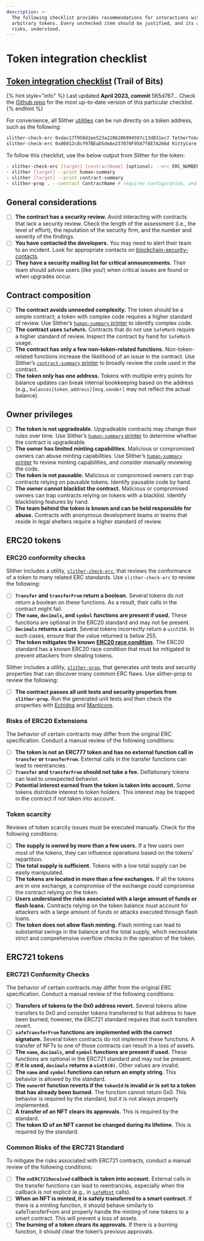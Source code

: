 ```yaml
---
description: >-
  The following checklist provides recommendations for interactions with
  arbitrary tokens. Every unchecked item should be justified, and its associated
  risks, understood.
---
```


# Token integration checklist

## [Token integration checklist](https://github.com/crytic/building-secure-contracts/blob/master/development-guidelines/token\_integration.md) (Trail of Bits)

{% hint style="info" %}
Last updated **April 2023, commit** 565d767... Check the [Github repo](https://github.com/crytic/building-secure-contracts/blob/master/development-guidelines/token\_integration.md) for the most up-to-date version of this particular checklist.
{% endhint %}

For convenience, all Slither [utilities](https://github.com/crytic/slither#tools) can be run directly on a token address, such as the following:

```bash
slither-check-erc 0xdac17f958d2ee523a2206206994597c13d831ec7 TetherToken --erc erc20
slither-check-erc 0x06012c8cf97BEaD5deAe237070F9587f8E7A266d KittyCore --erc erc721
```

To follow this checklist, use the below output from Slither for the token:

```bash
- slither-check-erc [target] [contractName] [optional: --erc ERC_NUMBER]
- slither [target] --print human-summary
- slither [target] --print contract-summary
- slither-prop . --contract ContractName # requires configuration, and use of Echidna and Manticore
```

## General considerations

* [ ] **The contract has a security review.** Avoid interacting with contracts that lack a security review. Check the length of the assessment (i.e., the level of effort), the reputation of the security firm, and the number and severity of the findings.
* [ ] **You have contacted the developers.** You may need to alert their team to an incident. Look for appropriate contacts on [blockchain-security-contacts](https://github.com/crytic/blockchain-security-contacts).
* [ ] **They have a security mailing list for critical announcements.** Their team should advise users (like you!) when critical issues are found or when upgrades occur.

## Contract composition

* [ ] **The contract avoids unneeded complexity.** The token should be a simple contract; a token with complex code requires a higher standard of review. Use Slither’s [`human-summary` printer](https://github.com/crytic/slither/wiki/Printer-documentation#human-summary) to identify complex code.
* [ ] **The contract uses `SafeMath`.** Contracts that do not use `SafeMath` require a higher standard of review. Inspect the contract by hand for `SafeMath` usage.
* [ ] **The contract has only a few non–token-related functions.** Non-token-related functions increase the likelihood of an issue in the contract. Use Slither’s [`contract-summary` printer](https://github.com/crytic/slither/wiki/Printer-documentation#contract-summary) to broadly review the code used in the contract.
* [ ] **The token only has one address.** Tokens with multiple entry points for balance updates can break internal bookkeeping based on the address (e.g., `balances[token_address][msg.sender]` may not reflect the actual balance).

## Owner privileges

* [ ] **The token is not upgradeable.** Upgradeable contracts may change their rules over time. Use Slither’s [`human-summary` printer](https://github.com/crytic/slither/wiki/Printer-documentation#contract-summary) to determine whether the contract is upgradeable.
* [ ] **The owner has limited minting capabilities.** Malicious or compromised owners can abuse minting capabilities. Use Slither’s [`human-summary` printer](https://github.com/crytic/slither/wiki/Printer-documentation#contract-summary) to review minting capabilities, and consider manually reviewing the code.
* [ ] **The token is not pausable.** Malicious or compromised owners can trap contracts relying on pausable tokens. Identify pausable code by hand.
* [ ] **The owner cannot blacklist the contract.** Malicious or compromised owners can trap contracts relying on tokens with a blacklist. Identify blacklisting features by hand.
* [ ] **The team behind the token is known and can be held responsible for abuse.** Contracts with anonymous development teams or teams that reside in legal shelters require a higher standard of review.

## ERC20 tokens

### ERC20 conformity checks

Slither includes a utility, [`slither-check-erc`](https://github.com/crytic/slither/wiki/ERC-Conformance), that reviews the conformance of a token to many related ERC standards. Use `slither-check-erc` to review the following:

* [ ] **`Transfer` and `transferFrom` return a boolean.** Several tokens do not return a boolean on these functions. As a result, their calls in the contract might fail.
* [ ] **The `name`, `decimals`, and `symbol` functions are present if used.** These functions are optional in the ERC20 standard and may not be present.
* [ ] **`Decimals` returns a `uint8`.** Several tokens incorrectly return a `uint256`. In such cases, ensure that the value returned is below 255.
* [ ] **The token mitigates the known** [**ERC20 race condition**](https://github.com/ethereum/EIPs/issues/20#issuecomment-263524729)**.** The ERC20 standard has a known ERC20 race condition that must be mitigated to prevent attackers from stealing tokens.

Slither includes a utility, [`slither-prop`](https://github.com/crytic/slither/wiki/Property-generation), that generates unit tests and security properties that can discover many common ERC flaws. Use slither-prop to review the following:

* [ ] **The contract passes all unit tests and security properties from `slither-prop`.** Run the generated unit tests and then check the properties with [Echidna](https://github.com/crytic/echidna) and [Manticore](https://manticore.readthedocs.io/en/latest/verifier.html).

### Risks of ERC20 Extensions

The behavior of certain contracts may differ from the original ERC specification. Conduct a manual review of the following conditions:

* [ ] **The token is not an ERC777 token and has no external function call in `transfer` or `transferFrom`.** External calls in the transfer functions can lead to reentrancies.
* [ ] **`Transfer` and `transferFrom` should not take a fee.** Deflationary tokens can lead to unexpected behavior.
* [ ] **Potential interest earned from the token is taken into account.** Some tokens distribute interest to token holders. This interest may be trapped in the contract if not taken into account.

### Token scarcity

Reviews of token scarcity issues must be executed manually. Check for the following conditions:

* [ ] **The supply is owned by more than a few users.** If a few users own most of the tokens, they can influence operations based on the tokens’ repartition.
* [ ] **The total supply is sufficient.** Tokens with a low total supply can be easily manipulated.
* [ ] **The tokens are located in more than a few exchanges.** If all the tokens are in one exchange, a compromise of the exchange could compromise the contract relying on the token.
* [ ] **Users understand the risks associated with a large amount of funds or flash loans.** Contracts relying on the token balance must account for attackers with a large amount of funds or attacks executed through flash loans.
* [ ] **The token does not allow flash minting.** Flash minting can lead to substantial swings in the balance and the total supply, which necessitate strict and comprehensive overflow checks in the operation of the token.

## ERC721 tokens

### ERC721 Conformity Checks

The behavior of certain contracts may differ from the original ERC specification. Conduct a manual review of the following conditions:

* [ ] **Transfers of tokens to the 0x0 address revert.** Several tokens allow transfers to 0x0 and consider tokens transferred to that address to have been burned; however, the ERC721 standard requires that such transfers revert.
* [ ] **`safeTransferFrom` functions are implemented with the correct signature.** Several token contracts do not implement these functions. A transfer of NFTs to one of those contracts can result in a loss of assets.
* [ ] **The `name`, `decimals`, and `symbol` functions are present if used.** These functions are optional in the ERC721 standard and may not be present.
* [ ] **If it is used, `decimals` returns a `uint8(0)`.** Other values are invalid.
* [ ] **The `name` and `symbol` functions can return an empty string.** This behavior is allowed by the standard.
* [ ] **The `ownerOf` function reverts if the `tokenId` is invalid or is set to a token that has already been burned.** The function cannot return 0x0. This behavior is required by the standard, but it is not always properly implemented.
* [ ] **A transfer of an NFT clears its approvals.** This is required by the standard.
* [ ] **The token ID of an NFT cannot be changed during its lifetime.** This is required by the standard.

### Common Risks of the ERC721 Standard

To mitigate the risks associated with ERC721 contracts, conduct a manual review of the following conditions:

* [ ] **The `onERC721Received` callback is taken into account.** External calls in the transfer functions can lead to reentrancies, especially when the callback is not explicit (e.g., in [`safeMint`](https://www.paradigm.xyz/2021/08/the-dangers-of-surprising-code/) calls).
* [ ] **When an NFT is minted, it is safely transferred to a smart contract.** If there is a minting function, it should behave similarly to safeTransferFrom and properly handle the minting of new tokens to a smart contract. This will prevent a loss of assets.
* [ ] **The burning of a token clears its approvals.** If there is a burning function, it should clear the token’s previous approvals.
